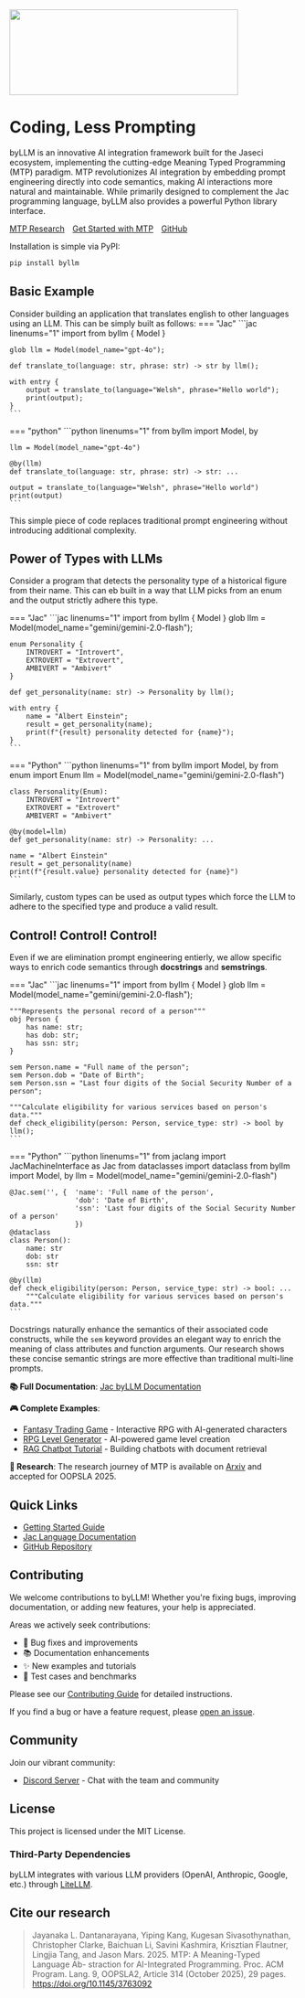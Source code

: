 <div align="left">
    <img src="/assets/byLLM_name_logo.png" height="150" width="400">
</div>

# **Coding, Less Prompting**

<!-- [![PyPI version](https://img.shields.io/pypi/v/byllm.svg)](https://pypi.org/project/byllm/) [![tests](https://github.com/jaseci-labs/jaseci/actions/workflows/test-jaseci.yml/badge.svg?branch=main)](https://github.com/jaseci-labs/jaseci/actions/workflows/test-jaseci.yml) -->

byLLM is an innovative AI integration framework built for the Jaseci ecosystem, implementing the cutting-edge Meaning Typed Programming (MTP) paradigm. MTP revolutionizes AI integration by embedding prompt engineering directly into code semantics, making AI interactions more natural and maintainable. While primarily designed to complement the Jac programming language, byLLM also provides a powerful Python library interface.


<!-- ## What is MTP?

Meaning-Typed Programming (MTP) is a programming paradigm that automates LLM integration through language-level abstractions. MTP extracts semantic meaning from code to automatically generate prompts and handle response conversion, reducing the need for manual prompt engineering. These abstractions enable seamless LLM integration by automatically generating prompts from code semantics, making it easier to build agentic AI applications. Additional research details are available on arxiv.org.

The MTP concept is implemented in Jac-lang through the **byLLM** plugin, which is available as a PyPI package. -->


<div align="left" style="margin-top: 1em;">
    <a href="https://arxiv.org/abs/2405.08965" class="md-button" style="display: inline-block; margin-right: 10px;">MTP Research</a>
    <a href="./quickstart.md" class="md-button" style="display: inline-block; margin-right: 10px;">Get Started with MTP</a>
    <a href="https://github.com/jaseci-labs/jaseci/tree/main/jac-byllm" class="md-button" style="display: inline-block;">GitHub</a>
</div>

<!-- ![](./assets/byLLM_name_logo.png) -->

<!-- **Quick Links:**

- [About byLLM](https://www.jac-lang.org/learn/jac-byllm/with_llm/)
- [Get started](https://www.jac-lang.org/learn/jac-byllm/quickstart/)
- [Usage docs](https://www.jac-lang.org/learn/jac-byllm/usage/)
- [Research Paper](https://arxiv.org/abs/2405.08965) -->


Installation is simple via PyPI:

```bash
pip install byllm
```

## Basic Example

Consider building an application that translates english to other languages using an LLM. This can be simply built as follows:
=== "Jac"
    ```jac linenums="1"
    import from byllm { Model }

    glob llm = Model(model_name="gpt-4o");

    def translate_to(language: str, phrase: str) -> str by llm();

    with entry {
        output = translate_to(language="Welsh", phrase="Hello world");
        print(output);
    }
    ```
=== "python"
    ```python linenums="1"
    from byllm import Model, by

    llm = Model(model_name="gpt-4o")

    @by(llm)
    def translate_to(language: str, phrase: str) -> str: ...

    output = translate_to(language="Welsh", phrase="Hello world")
    print(output)
    ```

This simple piece of code replaces traditional prompt engineering without introducing additional complexity.

## Power of Types with LLMs

Consider a program that detects the personality type of a historical figure from their name. This can eb built in a way that LLM picks from an enum and the output strictly adhere this type.

=== "Jac"
    ```jac linenums="1"
    import from byllm { Model }
    glob llm = Model(model_name="gemini/gemini-2.0-flash");

    enum Personality {
        INTROVERT = "Introvert",
        EXTROVERT = "Extrovert",
        AMBIVERT = "Ambivert"
    }

    def get_personality(name: str) -> Personality by llm();

    with entry {
        name = "Albert Einstein";
        result = get_personality(name);
        print(f"{result} personality detected for {name}");
    }
    ```
=== "Python"
    ```python linenums="1"
    from byllm import Model, by
    from enum import Enum
    llm =  Model(model_name="gemini/gemini-2.0-flash")

    class Personality(Enum):
        INTROVERT = "Introvert"
        EXTROVERT = "Extrovert"
        AMBIVERT = "Ambivert"

    @by(model=llm)
    def get_personality(name: str) -> Personality: ...

    name = "Albert Einstein"
    result = get_personality(name)
    print(f"{result.value} personality detected for {name}")
    ```

Similarly, custom types can be used as output types which force the LLM to adhere to the specified type and produce a valid result.

## Control! Control! Control!

Even if we are elimination prompt engineering entierly, we allow specific ways to enrich code semantics through **docstrings** and **semstrings**.

=== "Jac"
    ```jac linenums="1"
    import from byllm { Model }
    glob llm = Model(model_name="gemini/gemini-2.0-flash");

    """Represents the personal record of a person"""
    obj Person {
        has name: str;
        has dob: str;
        has ssn: str;
    }

    sem Person.name = "Full name of the person";
    sem Person.dob = "Date of Birth";
    sem Person.ssn = "Last four digits of the Social Security Number of a person";

    """Calculate eligibility for various services based on person's data."""
    def check_eligibility(person: Person, service_type: str) -> bool by llm();
    ```
=== "Python"
    ```python linenums="1"
    from jaclang import JacMachineInterface as Jac
    from dataclasses import dataclass
    from byllm import Model, by
    llm =  Model(model_name="gemini/gemini-2.0-flash")

    @Jac.sem('', {  'name': 'Full name of the person',
                    'dob': 'Date of Birth',
                    'ssn': 'Last four digits of the Social Security Number of a person'
                    })
    @dataclass
    class Person():
        name: str
        dob: str
        ssn: str

    @by(llm)
    def check_eligibility(person: Person, service_type: str) -> bool: ...
        """Calculate eligibility for various services based on person's data."""
    ```

Docstrings naturally enhance the semantics of their associated code constructs, while the `sem` keyword provides an elegant way to enrich the meaning of class attributes and function arguments. Our research shows these concise semantic strings are more effective than traditional multi-line prompts.

**📚 Full Documentation**: [Jac byLLM Documentation](https://www.jac-lang.org/learn/jac-byllm/with_llm/)

**🎮 Complete Examples**:
- [Fantasy Trading Game](https://www.jac-lang.org/learn/examples/mtp_examples/fantasy_trading_game/) - Interactive RPG with AI-generated characters
- [RPG Level Generator](https://www.jac-lang.org/learn/examples/mtp_examples/rpg_game/) - AI-powered game level creation
- [RAG Chatbot Tutorial](https://www.jac-lang.org/learn/examples/rag_chatbot/Overview/) - Building chatbots with document retrieval

**🔬 Research**: The research journey of MTP is available on [Arxiv](https://arxiv.org/abs/2405.08965) and accepted for OOPSLA 2025.

## Quick Links

- [Getting Started Guide](https://www.jac-lang.org/learn/jac-byllm/quickstart/)
- [Jac Language Documentation](https://www.jac-lang.org/)
- [GitHub Repository](https://github.com/jaseci-labs/jaseci)

## Contributing

We welcome contributions to byLLM! Whether you're fixing bugs, improving documentation, or adding new features, your help is appreciated.

Areas we actively seek contributions:
- 🐛 Bug fixes and improvements
- 📚 Documentation enhancements
- ✨ New examples and tutorials
- 🧪 Test cases and benchmarks

Please see our [Contributing Guide](https://www.jac-lang.org/internals/contrib/) for detailed instructions.

If you find a bug or have a feature request, please [open an issue](https://github.com/jaseci-labs/jaseci/issues/new/choose).

## Community

Join our vibrant community:
- [Discord Server](https://discord.gg/6j3QNdtcN6) - Chat with the team and community

## License

This project is licensed under the MIT License.

### Third-Party Dependencies

byLLM integrates with various LLM providers (OpenAI, Anthropic, Google, etc.) through [LiteLLM](https://litellm.ai/).

## Cite our research


> Jayanaka L. Dantanarayana, Yiping Kang, Kugesan Sivasothynathan, Christopher Clarke, Baichuan Li, Savini
Kashmira, Krisztian Flautner, Lingjia Tang, and Jason Mars. 2025. MTP: A Meaning-Typed Language Ab-
straction for AI-Integrated Programming. Proc. ACM Program. Lang. 9, OOPSLA2, Article 314 (October 2025),
29 pages. https://doi.org/10.1145/3763092